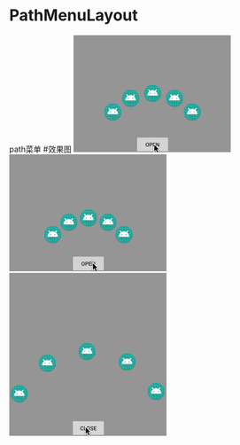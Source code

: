 # PathMenuLayout
path菜单
#效果图
![image](https://github.com/dalong982242260/PathMenuLayout/blob/master/gif/menu.gif?raw=true)
![image](https://github.com/dalong982242260/PathMenuLayout/blob/master/gif/menu1.gif?raw=true)
![image](https://github.com/dalong982242260/PathMenuLayout/blob/master/gif/menu2.gif?raw=true)
